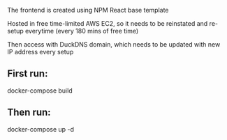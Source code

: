 The frontend is created using NPM React base template

Hosted in free time-limited AWS EC2, so it needs to be reinstated and re-setup everytime (every 180 mins of free time)

Then access with DuckDNS domain, which needs to be updated with new IP address every setup

## First run: 
docker-compose build

## Then run:
docker-compose up -d
